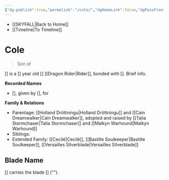 ```yaml
---
{"dg-publish":true,"permalink":"/cole/","dgHomeLink":false,"dgPassFrontmatter":false}
---
```


- [[SKYFALL|Back to Home]]
- [[Timeline|To Timeline]]

# Cole
>Son of

[] is a [] year old [] [[Dragon Rider|Rider]], bonded with []. Brief info.

**Recorded Names**
- [], given by [], for 

**Family & Relations**
- Parentage: [[Holland Dröttningu|Holland Dröttningu]] and [[Cain Dreamwalker|Cain Dreamwalker]], adopted and raised by [[Talia Stormchaser|Talia Stormchaser]] and [[Malkyn Warhound|Malkyn Warhound]]
- Siblings: 
- Extended Family: [[Cecilé|Cecilé]], [[Bastille Soulkeeper|Bastille Soulkeeper]], [[Versailles Silverblade|Versailles Silverblade]]

## Blade Name
[] carries the blade [] (""). 